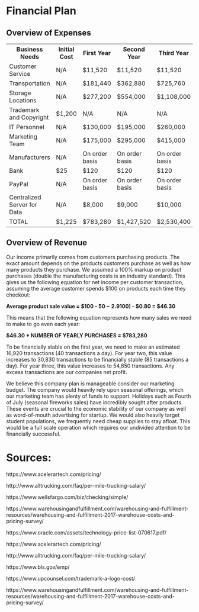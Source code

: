 # Financial Plan

## Overview of Expenses
<table>
  <tr>
    <th> Business Needs </th>
    <th> Initial Cost </th>
    <th> First Year </th>
    <th> Second Year </th>
    <th> Third Year </th>
  </tr>
  
  <tr>
    <td> Customer Service </td>
    <td> N/A </td>
    <td> $11,520 </td>
    <td> $11,520 </td>
    <td> $11,520 </td>
  </tr>
  
  <tr>
    <td> Transportation </td>
    <td> N/A </td>
    <td> $181,440 </td>
    <td> $362,880 </td>
    <td> $725,760 </td>
  </tr>
  
  <tr>
    <td> Storage Locations </td>
    <td> N/A </td>
    <td> $277,200 </td>
    <td> $554,000 </td>
    <td> $1,108,000 </td>
  </tr>
  
  <tr>
    <td> Trademark and Copyright </td>
    <td> $1,200 </td>
    <td> N/A </td>
    <td> N/A </td>
    <td> N/A </td>
  </tr>
  
  <tr>
    <td> IT Personnel </td>
    <td> N/A </td>
    <td> $130,000 </td>
    <td> $195,000 </td>
    <td> $260,000 </td>
  </tr>
  
  <tr>
    <td> Marketing Team </td>
    <td> N/A </td>
    <td> $175,000 </td>
    <td> $295,000 </td>
    <td> $415,000 </td>
  </tr>
  
  <tr>
    <td> Manufacturers </td>
    <td> N/A </td>
    <td> On order basis </td>
    <td> On order basis </td>
    <td> On order basis </td>
  </tr>
  
  <tr>
    <td> Bank </td>
    <td> $25 </td>
    <td> $120 </td>
    <td> $120 </td>
    <td> $120 </td>
  </tr>
  
  <tr>
    <td> PayPal </td>
    <td> N/A </td>
    <td> On order basis </td>
    <td> On order basis </td>
    <td> On order basis </td>
  </tr>
  
  <tr>
    <td> Centralized Server for Data </td>
    <td> N/A </td>
    <td> $8,000 </td>
    <td> $9,000 </td>
    <td> $10,000 </td>
  </tr>
  
  <tr>
    <td> TOTAL </td>
    <td> $1,225 </td>
    <td> $783,280 </td>
    <td> $1,427,520 </td>
    <td> $2,530,400 </td>
  </tr>
  
</table>

## Overview of Revenue
Our income primarily comes from customers purchasing products. The exact amount depends on the products customers purchase as well as how many products they purchase. 
We assumed a 100% markup on product purchases (double the manufacturing costs is an industry standard). This gives us the following equation for net income per customer transaction, assuming the average customer spends $100 on products each time they checkout:

<b>Average product sale value = $100 - $50 - 2.9%($100) - $0.80 = $46.30</b>

This means that the following equation represents how many sales we need to make to go even each year:

<b>$46.30 * NUMBER OF YEARLY PURCHASES = $783,280</b>

To be financially stable on the first year, we need to make an estimated 16,920 transactions (40 transactions a day).
For year two, this value increases to 30,830 transactions to be financially stable (85 transactions a day).
For year three, this value increases to 54,650 transactions.
Any excess transactions are our companies net profit.

We believe this company plan is manageable consider our marketing budget. The company would heavily rely upon seasonal offerings, which our marketing team has plenty of funds to support. Holidays such as Fourth of July (seasonal fireworks sales) have incredibly sought after products. These events are crucial to the economic stability of our company as well as word-of-mouth advertising for startup. We would also heavily target student populations, we frequently need cheap supplies to stay afloat. This would be a full scale operation which requires our undivided attention to be financially successful.


<h1> Sources: </h1>
<p>https://www.acelerartech.com/pricing/</p>
<p>http://www.alltrucking.com/faq/per-mile-trucking-salary/</p>
<p>https://www.wellsfargo.com/biz/checking/simple/</p>
<p>https://www.warehousingandfulfillment.com/warehousing-and-fulfillment-resources/warehousing-and-fulfillment-2017-warehouse-costs-and-pricing-survey/</p>
<p>https://www.oracle.com/assets/technology-price-list-070617.pdf/</p>
<p>https://www.acelerartech.com/pricing/</p>
<p>http://www.alltrucking.com/faq/per-mile-trucking-salary/</p>
<p>https://www.bls.gov/emp/</p>
<p>https://www.upcounsel.com/trademark-a-logo-cost/</p>
<p>https://www.warehousingandfulfillment.com/warehousing-and-fulfillment-resources/warehousing-and-fulfillment-2017-warehouse-costs-and-pricing-survey/</p>
